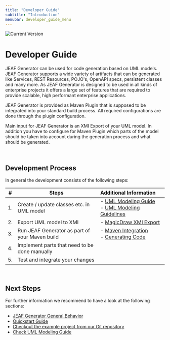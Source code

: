 ```yaml
---
title: "Developer Guide"
subtitle: "Introduction"
menubar: developer_guide_menu
---
```


![Current Version](https://img.shields.io/maven-metadata/v.svg?label=maven-central&metadataUrl=https%3A%2F%2Frepo1.maven.org%2Fmaven2%2Fcom%2Fanaptecs%2Fjeaf%2Fgenerator%2Fjeaf-generator-project%2Fmaven-metadata.xml)

# Developer Guide

JEAF Generator can be used for code generation based on UML models. JEAF Generator supports a wide variety of artifacts that can be generated like Services, REST Resources, POJO's, OpenAPI specs, persistent classes and many more. As JEAF Generator is designed to be used in all kinds of enterprise projects it offers a large set of features that are required to provide scalable, high performant enterprise applications.<br>

JEAF Generator is provided as Maven Plugin that is supposed to be integrated into your standard build process. All required configurations are done through the plugin configuration.<br>

Main input for JEAF Generator is an XMI Export of your UML model. In addition you have to configure for Maven Plugin which parts of the model  should be taken into account during the generation process and what should be generated.

<br>

## Development Process

In general the development consists of the following steps:

| #   | Steps                                          | Additional Information                                                                    |
|:---:| ---------------------------------------------- |:----------------------------------------------------------------------------------------- |
| 1.  | Create / update classes etc. in UML model      | - [UML Modeling Guide](/uml-modeling-guide)<br/>- [UML Modeling Guidelines]()             |
| 2.  | Export UML model to XMI                        | - [MagicDraw XMI Export](/uml-modeling-guide/magic-draw-xmi-export)                       |
| 3.  | Run JEAF Generator as part of your Maven build | - [Maven Integration](maven-integration)<br>- [Generating Code](overview-generating-code) |
| 4.  | Implement parts that need to be done manually  |                                                                                           |
| 5.  | Test and integrate your changes                |                                                                                           |

<br>

## Next Steps

For further information we recommend to have a look at the following sections:

- [JEAF Generator General Behavior](general-behavior) 
- [Quickstart Guide](/developer-guide/quickstart)
- [Checkout the example project from our Git repository](https://bitbucket.org/anaptecs/jeaf-generator-samples)
- [Check UML Modeling Guide](/uml-modeling-guide)